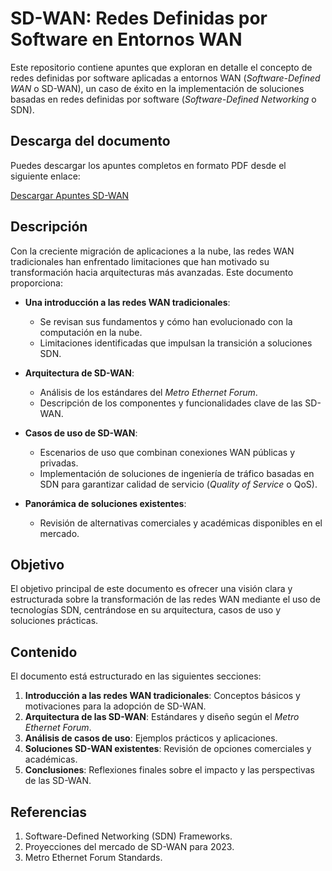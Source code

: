 # SD-WAN: Redes Definidas por Software en Entornos WAN

Este repositorio contiene apuntes que exploran en detalle el concepto de redes definidas por software aplicadas a entornos WAN (*Software-Defined WAN* o SD-WAN), un caso de éxito en la implementación de soluciones basadas en redes definidas por software (*Software-Defined Networking* o SDN).

## Descarga del documento

Puedes descargar los apuntes completos en formato PDF desde el siguiente enlace:

[Descargar Apuntes SD-WAN](ruta-al-archivo.pdf)


## Descripción

Con la creciente migración de aplicaciones a la nube, las redes WAN tradicionales han enfrentado limitaciones que han motivado su transformación hacia arquitecturas más avanzadas. Este documento proporciona:

- **Una introducción a las redes WAN tradicionales**: 
  - Se revisan sus fundamentos y cómo han evolucionado con la computación en la nube.
  - Limitaciones identificadas que impulsan la transición a soluciones SDN.
  
- **Arquitectura de SD-WAN**: 
  - Análisis de los estándares del *Metro Ethernet Forum*.
  - Descripción de los componentes y funcionalidades clave de las SD-WAN.

- **Casos de uso de SD-WAN**:
  - Escenarios de uso que combinan conexiones WAN públicas y privadas.
  - Implementación de soluciones de ingeniería de tráfico basadas en SDN para garantizar calidad de servicio (*Quality of Service* o QoS).

- **Panorámica de soluciones existentes**: 
  - Revisión de alternativas comerciales y académicas disponibles en el mercado.

## Objetivo

El objetivo principal de este documento es ofrecer una visión clara y estructurada sobre la transformación de las redes WAN mediante el uso de tecnologías SDN, centrándose en su arquitectura, casos de uso y soluciones prácticas.


## Contenido

El documento está estructurado en las siguientes secciones:

1. **Introducción a las redes WAN tradicionales**: Conceptos básicos y motivaciones para la adopción de SD-WAN.
2. **Arquitectura de las SD-WAN**: Estándares y diseño según el *Metro Ethernet Forum*.
3. **Análisis de casos de uso**: Ejemplos prácticos y aplicaciones.
4. **Soluciones SD-WAN existentes**: Revisión de opciones comerciales y académicas.
5. **Conclusiones**: Reflexiones finales sobre el impacto y las perspectivas de las SD-WAN.

## Referencias

1. Software-Defined Networking (SDN) Frameworks.
2. Proyecciones del mercado de SD-WAN para 2023.
3. Metro Ethernet Forum Standards.
